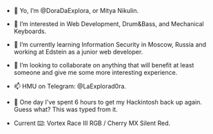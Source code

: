 - 👋 Yo, I’m @DoraDaExplora, or Mitya Nikulin.
- 👀 I’m interested in Web Development, Drum&Bass, and Mechanical Keyboards.
- 🌱 I’m currently learning Information Security in Moscow, Russia and working at Edstein as a junior web developer.
- 💞️ I’m looking to collaborate on anything that will benefit at least someone and give me some more interesting experience.
- 📫 HMU on Telegram: @LaExplorad0ra.
- 🤡 One day I've spent 6 hours to get my Hackintosh back up again. Guess what? This was typed from it.

- Current ⌨️: Vortex Race III RGB / Cherry MX Silent Red.

<!---
DoraDaExplora/DoraDaExplora is a ✨ special ✨ repository because its `README.md` (this file) appears on your GitHub profile.
You can click the Preview link to take a look at your changes.
--->
